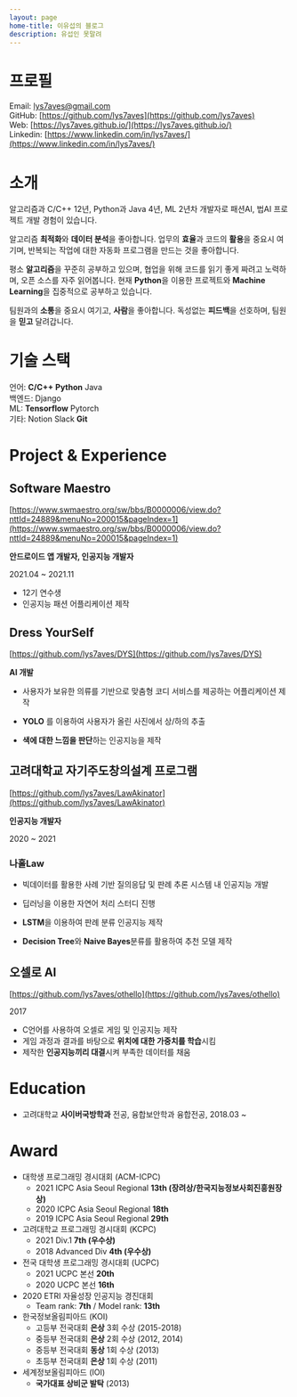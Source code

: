 ```yaml
---
layout: page
home-title: 이유섭의 블로그
description: 유섭인 못말려
---
```






# 프로필

Email: [lys7aves@gmail.com](lys7aves@gmail.com)   
GitHub: [https://github.com/lys7aves](https://github.com/lys7aves)   
Web: [https://lys7aves.github.io/](https://lys7aves.github.io/)   
Linkedin: [https://www.linkedin.com/in/lys7aves/](https://www.linkedin.com/in/lys7aves/)




# 소개

 알고리즘과 C/C++ 12년, Python과 Java 4년, ML 2년차 개발자로 패션AI, 법AI 프로젝트 개발 경험이 있습니다.

 알고리즘 **최적화**와 **데이터 분석**을 좋아합니다. 업무의 **효율**과 코드의 **활용**을 중요시 여기며, 반복되는 작업에 대한 자동화 프로그램을 만드는 것을 좋아합니다.

 평소 **알고리즘**을 꾸준히 공부하고 있으며, 협업을 위해 코드를 읽기 좋게 짜려고 노력하며, 오픈 소스를 자주 읽어봅니다. 현재 **Python**을 이용한 프로젝트와 **Machine Learning**을 집중적으로 공부하고 있습니다.

 팀원과의 **소통**을 중요시 여기고, **사람**을 좋아합니다. 독성없는 **피드백**을 선호하며, 팀원을 **믿고** 달려갑니다.




# 기술 스택

언어:	**C/C++**	**Python**	Java   
백엔드:	Django   
ML:	**Tensorflow**	Pytorch   
기타:	Notion	Slack	**Git**   






# Project & Experience




## Software Maestro

[https://www.swmaestro.org/sw/bbs/B0000006/view.do?nttId=24889&menuNo=200015&pageIndex=1](https://www.swmaestro.org/sw/bbs/B0000006/view.do?nttId=24889&menuNo=200015&pageIndex=1)

**안드로이드 앱 개발자, 인공지능 개발자**

2021.04 ~ 2021.11

- 12기 연수생
- 인공지능 패션 어플리케이션 제작



## Dress YourSelf

[https://github.com/lys7aves/DYS](https://github.com/lys7aves/DYS)

**AI 개발**

- 사용자가 보유한 의류를 기반으로 맞춤형 코디 서비스를 제공하는 어플리케이션 제작

- **YOLO** 를 이용하여 사용자가 올린 사진에서 상/하의 추출
- **색에 대한 느낌을 판단**하는 인공지능을 제작




## 고려대학교 자기주도창의설계 프로그램

[https://github.com/lys7aves/LawAkinator](https://github.com/lys7aves/LawAkinator)

**인공지능 개발자**

2020 ~ 2021

### 나홀Law

- 빅데이터를 활용한 사례 기반 질의응답 및 판례 추론 시스템 내 인공지능 개발

- 딥러닝을 이용한 자연어 처리 스터디 진행
- **LSTM**을 이용하여 판례 분류 인공지능 제작
- **Decision Tree**와 **Naive Bayes**분류를 활용하여 추천 모델 제작




## 오셀로 AI

[https://github.com/lys7aves/othello](https://github.com/lys7aves/othello)

2017

- C언어를 사용하여 오셀로 게임 및 인공지능 제작
- 게임 과정과 결과를 바탕으로 **위치에 대한 가중치를 학습**시킴
- 제작한 **인공지능끼리 대결**시켜 부족한 데이터를 채움




# Education

- 고려대학교 **사이버국방학과** 전공, 융합보안학과 융합전공, 2018.03 ~




# Award

- 대학생 프로그래밍 경시대회 (ACM-ICPC)
  - 2021 ICPC Asia Seoul Regional **13th (장려상/한국지능정보사회진흥원장상)**
  - 2020 ICPC Asia Seoul Regional **18th**
  - 2019 ICPC Asia Seoul Regional **29th** 
- 고려대학교 프로그래밍 경시대회 (KCPC)
  - 2021 Div.1 **7th (우수상)**
  - 2018 Advanced Div **4th (우수상)** 
- 전국 대학생 프로그래밍 경시대회 (UCPC)
  - 2021 UCPC 본선 **20th**
  - 2020 UCPC 본선 **16th**
- 2020 ETRI 자율성장 인공지능 경진대회
  - Team rank: **7th** / Model rank: **13th**
- 한국정보올림피아드 (KOI)
  - 고등부 전국대회 **은상** 3회 수상 (2015-2018)
  - 중등부 전국대회 **은상** 2회 수상 (2012, 2014)
  - 중등부 전국대회 **동상** 1회 수상 (2013)
  - 초등부 전국대회 **은상** 1회 수상 (2011)
- 세계정보올림피아드 (IOI)
  - **국가대표 상비군 발탁** (2013)
